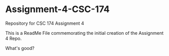 # Assignment-4-CSC-174
Repository for CSC 174 Assignment 4

This is a ReadMe File commemorating the initial creation of the Assignment 4 Repo. 

What's good?
